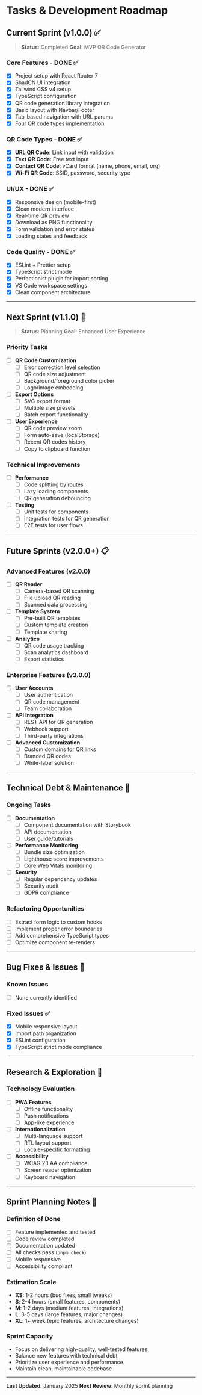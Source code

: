 # Tasks & Development Roadmap

## Current Sprint (v1.0.0) ✅

> **Status**: Completed
> **Goal**: MVP QR Code Generator

### Core Features - DONE ✅

- [x] Project setup with React Router 7
- [x] ShadCN UI integration
- [x] Tailwind CSS v4 setup
- [x] TypeScript configuration
- [x] QR code generation library integration
- [x] Basic layout with Navbar/Footer
- [x] Tab-based navigation with URL params
- [x] Four QR code types implementation

### QR Code Types - DONE ✅

- [x] **URL QR Code**: Link input with validation
- [x] **Text QR Code**: Free text input
- [x] **Contact QR Code**: vCard format (name, phone, email, org)
- [x] **Wi-Fi QR Code**: SSID, password, security type

### UI/UX - DONE ✅

- [x] Responsive design (mobile-first)
- [x] Clean modern interface
- [x] Real-time QR preview
- [x] Download as PNG functionality
- [x] Form validation and error states
- [x] Loading states and feedback

### Code Quality - DONE ✅

- [x] ESLint + Prettier setup
- [x] TypeScript strict mode
- [x] Perfectionist plugin for import sorting
- [x] VS Code workspace settings
- [x] Clean component architecture

---

## Next Sprint (v1.1.0) 🚧

> **Status**: Planning
> **Goal**: Enhanced User Experience

### Priority Tasks

- [ ] **QR Code Customization**
  - [ ] Error correction level selection
  - [ ] QR code size adjustment
  - [ ] Background/foreground color picker
  - [ ] Logo/image embedding

- [ ] **Export Options**
  - [ ] SVG export format
  - [ ] Multiple size presets
  - [ ] Batch export functionality

- [ ] **User Experience**
  - [ ] QR code preview zoom
  - [ ] Form auto-save (localStorage)
  - [ ] Recent QR codes history
  - [ ] Copy to clipboard function

### Technical Improvements

- [ ] **Performance**
  - [ ] Code splitting by routes
  - [ ] Lazy loading components
  - [ ] QR generation debouncing

- [ ] **Testing**
  - [ ] Unit tests for components
  - [ ] Integration tests for QR generation
  - [ ] E2E tests for user flows

---

## Future Sprints (v2.0.0+) 📋

### Advanced Features (v2.0.0)

- [ ] **QR Reader**
  - [ ] Camera-based QR scanning
  - [ ] File upload QR reading
  - [ ] Scanned data processing

- [ ] **Template System**
  - [ ] Pre-built QR templates
  - [ ] Custom template creation
  - [ ] Template sharing

- [ ] **Analytics**
  - [ ] QR code usage tracking
  - [ ] Scan analytics dashboard
  - [ ] Export statistics

### Enterprise Features (v3.0.0)

- [ ] **User Accounts**
  - [ ] User authentication
  - [ ] QR code management
  - [ ] Team collaboration

- [ ] **API Integration**
  - [ ] REST API for QR generation
  - [ ] Webhook support
  - [ ] Third-party integrations

- [ ] **Advanced Customization**
  - [ ] Custom domains for QR links
  - [ ] Branded QR codes
  - [ ] White-label solution

---

## Technical Debt & Maintenance 🔧

### Ongoing Tasks

- [ ] **Documentation**
  - [ ] Component documentation with Storybook
  - [ ] API documentation
  - [ ] User guide/tutorials

- [ ] **Performance Monitoring**
  - [ ] Bundle size optimization
  - [ ] Lighthouse score improvements
  - [ ] Core Web Vitals monitoring

- [ ] **Security**
  - [ ] Regular dependency updates
  - [ ] Security audit
  - [ ] GDPR compliance

### Refactoring Opportunities

- [ ] Extract form logic to custom hooks
- [ ] Implement proper error boundaries
- [ ] Add comprehensive TypeScript types
- [ ] Optimize component re-renders

---

## Bug Fixes & Issues 🐛

### Known Issues

- [ ] None currently identified

### Fixed Issues ✅

- [x] Mobile responsive layout
- [x] Import path organization
- [x] ESLint configuration
- [x] TypeScript strict mode compliance

---

## Research & Exploration 🔬

### Technology Evaluation

- [ ] **PWA Features**
  - [ ] Offline functionality
  - [ ] Push notifications
  - [ ] App-like experience

- [ ] **Internationalization**
  - [ ] Multi-language support
  - [ ] RTL layout support
  - [ ] Locale-specific formatting

- [ ] **Accessibility**
  - [ ] WCAG 2.1 AA compliance
  - [ ] Screen reader optimization
  - [ ] Keyboard navigation

---

## Sprint Planning Notes 📝

### Definition of Done

- [ ] Feature implemented and tested
- [ ] Code review completed
- [ ] Documentation updated
- [ ] All checks pass (`pnpm check`)
- [ ] Mobile responsive
- [ ] Accessibility compliant

### Estimation Scale

- **XS**: 1-2 hours (bug fixes, small tweaks)
- **S**: 2-4 hours (small features, components)
- **M**: 1-2 days (medium features, integrations)
- **L**: 3-5 days (large features, major changes)
- **XL**: 1+ week (epic features, architecture changes)

### Sprint Capacity

- Focus on delivering high-quality, well-tested features
- Balance new features with technical debt
- Prioritize user experience and performance
- Maintain clean, maintainable codebase

---

**Last Updated**: January 2025
**Next Review**: Monthly sprint planning

